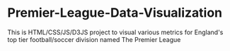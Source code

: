 # Premier-League-Data-Visualization
This is HTML/CSS/JS/D3JS project to visual various metrics for England's top tier football/soccer division named The Premier League
